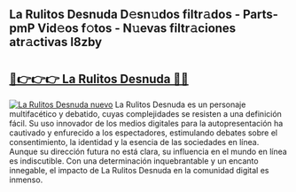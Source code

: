 ## La Rulitos Desnuda D𝚎sn𝚞dos filtr𝚊dos - Parts-pmP Vid𝚎os f𝚘tos - N𝚞evas filtr𝚊ciones atr𝚊ctivas l8zby

# <h2><a href="http://mbcvk9g.tromn.icu/?c=La+Rulitos+Desnuda">🔗👉👉👉 La Rulitos Desnuda 🔗🔗</a></h2>

[![La Rulitos Desnuda nuevo](https://i.imgur.com/pEAQMta.gif)](http://mbcvk9g.tromn.icu/?c=La+Rulitos+Desnuda)
La Rulitos Desnuda es un personaje multifacético y debatido, cuyas complejidades se resisten a una definición fácil.  Su uso innovador de los medios digitales para la autopresentación ha cautivado y enfurecido a los espectadores, estimulando debates sobre el consentimiento, la identidad y la esencia de las sociedades en línea. Aunque su dirección futura no está clara, su influencia en el mundo en línea es indiscutible. Con una determinación inquebrantable y un encanto innegable, el impacto de La Rulitos Desnuda en la comunidad digital es inmenso.
